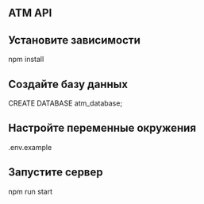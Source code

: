 ## ATM API

## Установите зависимости

npm install

## Создайте базу данных

CREATE DATABASE atm_database;

## Настройте переменные окружения

.env.example

## Запустите сервер

npm run start
